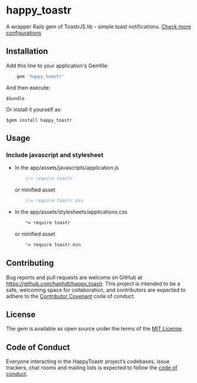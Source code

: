 # happy_toastr

A wrapper Rails gem of ToastrJS lib - simple toast notifications.
[Check more configurations](https://github.com/CodeSeven/toastr)

## Installation

Add this line to your application's Gemfile:

```ruby
    gem 'happy_toastr'
```

And then execute:

    $bundle

Or install it yourself as:

    $gem install happy_toastr

## Usage

### Include javascript and stylesheet

* In the app/assets/javascripts/application.js

    ```javascript
        //= require toastr
    ```

    or minified asset

    ```javascript
        //= require toastr.min
    ```

* In the app/assets/stylesheets/applications.css

    ```css
        *= require toastr
    ```

    or minified asset

    ```css
        *= require toastr.min
    ```

## Contributing

Bug reports and pull requests are welcome on GitHub at https://github.com/hanhdt/happy_toastr. This project is intended to be a safe, welcoming space for collaboration, and contributors are expected to adhere to the [Contributor Covenant](http://contributor-covenant.org) code of conduct.

## License

The gem is available as open source under the terms of the [MIT License](https://opensource.org/licenses/MIT).

## Code of Conduct

Everyone interacting in the HappyToastr project’s codebases, issue trackers, chat rooms and mailing lists is expected to follow the [code of conduct](https://github.com/hanhdt/happy_toastr/blob/master/CODE_OF_CONDUCT.md).
